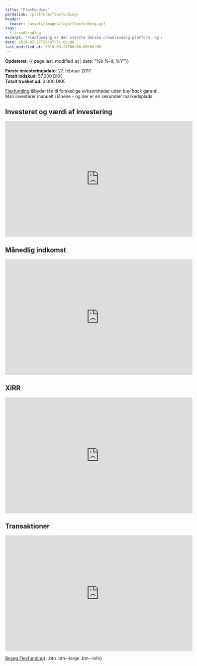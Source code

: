 ```yaml
---
title: "FlexFunding"
permalink: /platform/flexfunding/
header:
  teaser: /assets/images/logo/flexfunding.gif
tags:
  - crowdlending
excerpt: "Flexfunding er den største danske crowdlending platform, og den platform jeg startede på."
date: 2019-02-27T20:47:31+08:00
last_modified_at: 2019-03-24T00:00:00+08:00
---
```


**Opdateret**: {{ page.last_modified_at | date: "%b %-d, %Y"}}

**Første investeringsdato**: 27. februar 2017  
**Totalt indskud**: 57.000 DKK  
**Totalt trukket ud**: 3.000 DKK

[Flexfunding](/go/flexfunding/) tilbyder lån til forskellige virksomheder uden _buy back_ garanti. Man investerer manuelt i lånene - og der er en sekundær markedsplads.

## Investeret og værdi af investering

<iframe width="601.8858029824594" height="371.811460857151" seamless frameborder="0" scrolling="no" src="https://docs.google.com/spreadsheets/d/e/2PACX-1vQKZZbdj1cM5A4yCXjtjhxowXHoMhioXI-OR-mEPmmGgqQhcSr250VUM8SGVvRkWZziWUYleizmqAC2/pubchart?oid=834990641&amp;format=image"></iframe>

## Månedlig indkomst

<iframe width="601.8858029824594" height="371.811460857151" seamless frameborder="0" scrolling="no" src="https://docs.google.com/spreadsheets/d/e/2PACX-1vQKZZbdj1cM5A4yCXjtjhxowXHoMhioXI-OR-mEPmmGgqQhcSr250VUM8SGVvRkWZziWUYleizmqAC2/pubchart?oid=1342350000&amp;format=image"></iframe>

## XIRR

<iframe width="601.8858029824594" height="371.811460857151" seamless frameborder="0" scrolling="no" src="https://docs.google.com/spreadsheets/d/e/2PACX-1vQKZZbdj1cM5A4yCXjtjhxowXHoMhioXI-OR-mEPmmGgqQhcSr250VUM8SGVvRkWZziWUYleizmqAC2/pubchart?oid=299196547&amp;format=image"></iframe>

## Transaktioner

<iframe width="601.8858029824594" height="371.811460857151"  seamless frameborder="0" scrolling="no" src="https://docs.google.com/spreadsheets/d/e/2PACX-1vQKZZbdj1cM5A4yCXjtjhxowXHoMhioXI-OR-mEPmmGgqQhcSr250VUM8SGVvRkWZziWUYleizmqAC2/pubchart?oid=1619538531&amp;format=image"></iframe>

[Besøg Flexfunding](/go/flexfunding/){: .btn .btn--large .btn--info}
